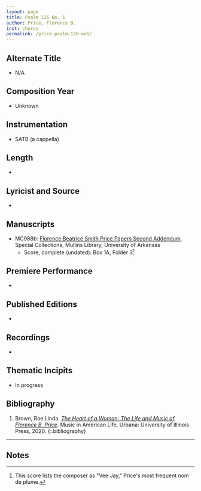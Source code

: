```yaml
---
layout: page
title: Psalm 126 No. 1
author: Price, Florence B.
inst: chorus
permalink: /price-psalm-126-no1/
---
```


## Alternate Title
- N/A

## Composition Year
- Unknown

## Instrumentation
- SATB (a cappella)

## Length
- 

## Lyricist and Source
- 

## Manuscripts
- MC988b: <a href="https://uark.as.atlas-sys.com/repositories/2/resources/696/" target="_blank">Florence Beatrice Smith Price Papers Second Addendum</a>, Special Collections, Mullins Library, University of Arkansas
    * Score, complete (undated): Box 1A, Folder 3[^fn1]

## Premiere Performance
- 

## Published Editions
- 

## Recordings
- 

## Thematic Incipits
- In progress

## Bibliography
1. Brown, Rae Linda. <a href="https://www.worldcat.org/title/1122800180" target="_blank">*The Heart of a Woman: The Life and Music of Florence B. Price*</a>. Music in American Life. Urbana: University of Illinois Press, 2020.
{:.bibliography}

---

## Notes
[^fn1]: This score lists the composer as "Vee Jay," Price's most frequent nom de plume.